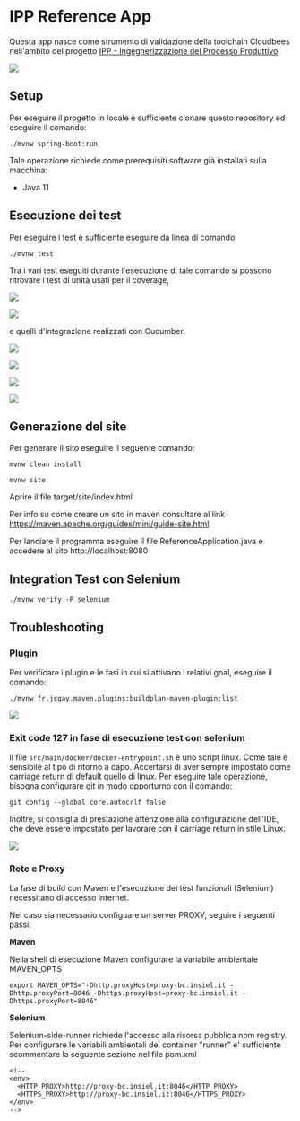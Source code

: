 # IPP Reference App
Questa app nasce come strumento di validazione della toolchain Cloudbees nell'ambito del 
progetto [IPP - Ingegnerizzazione del Processo Produttivo](https://insiel.sharepoint.com/sites/cloudnative
).

![](docs/screen01.png)

## Setup
Per eseguire il progetto in locale è sufficiente clonare questo repository ed eseguire il comando:

```shell
./mvnw spring-boot:run
```

Tale operazione richiede come prerequisiti software già installati sulla macchina:

  - Java 11
  
## Esecuzione dei test
Per eseguire i test è sufficiente eseguire da linea di comando:

```shell
./mvnw test
```

Tra i vari test eseguiti durante l'esecuzione di tale comando si possono ritrovare i test
di unità usati per il coverage, 

![](docs/cucumber03.png)

![](docs/cucumber04.png)

e quelli d'integrazione realizzati con Cucumber.

![](docs/cucumber01.png)

![](docs/cucumber02.png)

![](docs/cucumber05.png)

![](docs/cucumber06.png)

## Generazione del site
Per generare il sito eseguire il seguente comando:

    mvnw clean install

    mvnw site
    
Aprire il file target/site/index.html

Per info su come creare un sito in maven consultare al link https://maven.apache.org/guides/mini/guide-site.html

Per lanciare il programma eseguire il file ReferenceApplication.java e accedere al sito http://localhost:8080

## Integration Test con Selenium
```shell
./mvnw verify -P selenium
```

## Troubleshooting
### Plugin
Per verificare i plugin e le fasi in cui si attivano i relativi goal, eseguire il comando:

```shell
./mvnw fr.jcgay.maven.plugins:buildplan-maven-plugin:list
```

![](docs/plugin01.png)

### Exit code 127 in fase di esecuzione test con selenium
Il file `src/main/docker/docker-entrypoint.sh` è uno script linux. Come tale è sensibile
al tipo di ritorno a capo. Accertarsi di aver sempre impostato come carriage return di default
quello di linux. Per eseguire tale operazione, bisogna configurare git in modo opporturno con
il comando: 

```shell
git config --global core.autocrlf false
```

Inoltre, si consiglia di prestazione attenzione alla configurazione dell'IDE, che deve essere
impostato per lavorare con il carriage return in stile Linux.

![](docs/lf.png)

### Rete e Proxy
La fase di build con Maven e l'esecuzione dei test funzionali (Selenium) necessitano di accesso internet. 

Nel caso sia necessario configuare un server PROXY, seguire i seguenti passi:

**Maven**

Nella shell di esecuzione Maven configurare la variabile ambientale MAVEN_OPTS
```shell
export MAVEN_OPTS="-Dhttp.proxyHost=proxy-bc.insiel.it -Dhttp.proxyPort=8046 -Dhttps.proxyHost=proxy-bc.insiel.it -Dhttps.proxyPort=8046"
```
**Selenium**

Selenium-side-runner richiede l'accesso alla risorsa pubblica npm registry.
Per configurare le variabili ambientali del container "runner" e' sufficiente scommentare la seguente sezione nel file pom.xml
```
<!--
<env>
  <HTTP_PROXY>http://proxy-bc.insiel.it:8046</HTTP_PROXY>
  <HTTPS_PROXY>http://proxy-bc.insiel.it:8046</HTTPS_PROXY>
</env>
-->
```
